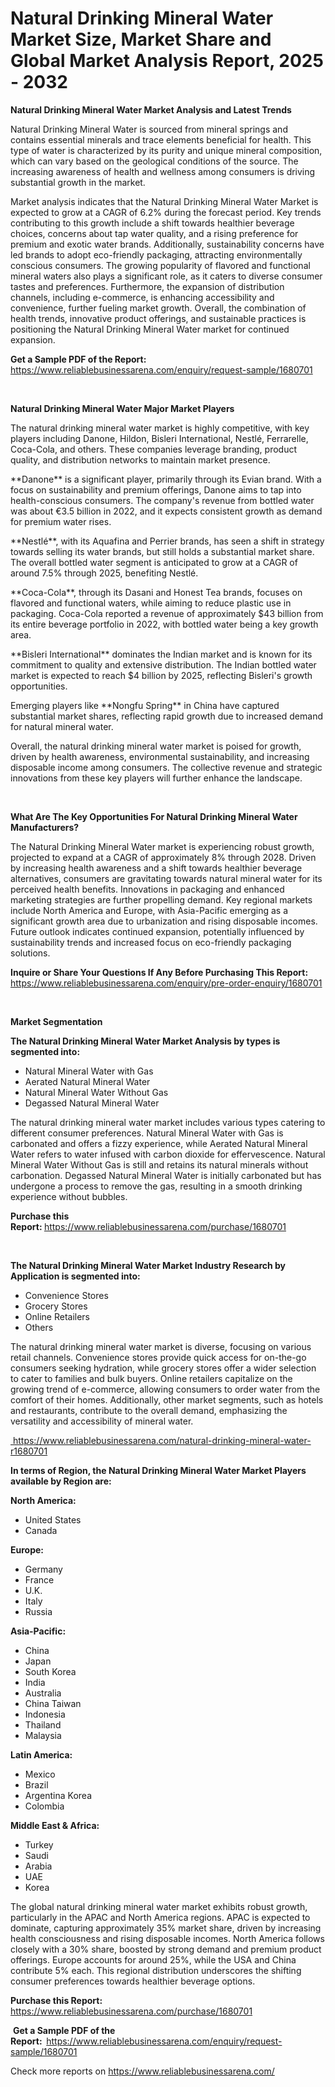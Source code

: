 <p><h1>Natural Drinking Mineral Water Market Size, Market Share and Global Market Analysis Report, 2025 - 2032</h1></p><p><strong>Natural Drinking Mineral Water Market Analysis and Latest Trends</strong></p>
<p><p>Natural Drinking Mineral Water is sourced from mineral springs and contains essential minerals and trace elements beneficial for health. This type of water is characterized by its purity and unique mineral composition, which can vary based on the geological conditions of the source. The increasing awareness of health and wellness among consumers is driving substantial growth in the market.</p><p>Market analysis indicates that the Natural Drinking Mineral Water Market is expected to grow at a CAGR of 6.2% during the forecast period. Key trends contributing to this growth include a shift towards healthier beverage choices, concerns about tap water quality, and a rising preference for premium and exotic water brands. Additionally, sustainability concerns have led brands to adopt eco-friendly packaging, attracting environmentally conscious consumers. The growing popularity of flavored and functional mineral waters also plays a significant role, as it caters to diverse consumer tastes and preferences. Furthermore, the expansion of distribution channels, including e-commerce, is enhancing accessibility and convenience, further fueling market growth. Overall, the combination of health trends, innovative product offerings, and sustainable practices is positioning the Natural Drinking Mineral Water market for continued expansion.</p></p>
<p><strong>Get a Sample PDF of the Report:&nbsp;</strong> <a href="https://www.reliablebusinessarena.com/enquiry/request-sample/1680701?utm_campaign=3168&utm_medium=2&utm_source=Github&utm_content=ia&utm_term=24032025&utm_id=natural-drinking-mineral-water">https://www.reliablebusinessarena.com/enquiry/request-sample/1680701</a></p>
<p>&nbsp;</p>
<p><strong>Natural Drinking Mineral Water Major Market Players</strong></p>
<p><p>The natural drinking mineral water market is highly competitive, with key players including Danone, Hildon, Bisleri International, Nestlé, Ferrarelle, Coca-Cola, and others. These companies leverage branding, product quality, and distribution networks to maintain market presence.</p><p>**Danone** is a significant player, primarily through its Evian brand. With a focus on sustainability and premium offerings, Danone aims to tap into health-conscious consumers. The company's revenue from bottled water was about €3.5 billion in 2022, and it expects consistent growth as demand for premium water rises.</p><p>**Nestlé**, with its Aquafina and Perrier brands, has seen a shift in strategy towards selling its water brands, but still holds a substantial market share. The overall bottled water segment is anticipated to grow at a CAGR of around 7.5% through 2025, benefiting Nestlé.</p><p>**Coca-Cola**, through its Dasani and Honest Tea brands, focuses on flavored and functional waters, while aiming to reduce plastic use in packaging. Coca-Cola reported a revenue of approximately $43 billion from its entire beverage portfolio in 2022, with bottled water being a key growth area.</p><p>**Bisleri International** dominates the Indian market and is known for its commitment to quality and extensive distribution. The Indian bottled water market is expected to reach $4 billion by 2025, reflecting Bisleri's growth opportunities.</p><p>Emerging players like **Nongfu Spring** in China have captured substantial market shares, reflecting rapid growth due to increased demand for natural mineral water.</p><p>Overall, the natural drinking mineral water market is poised for growth, driven by health awareness, environmental sustainability, and increasing disposable income among consumers. The collective revenue and strategic innovations from these key players will further enhance the landscape.</p></p>
<p>&nbsp;</p>
<p><strong>What Are The Key Opportunities For Natural Drinking Mineral Water Manufacturers?</strong></p>
<p><p>The Natural Drinking Mineral Water market is experiencing robust growth, projected to expand at a CAGR of approximately 8% through 2028. Driven by increasing health awareness and a shift towards healthier beverage alternatives, consumers are gravitating towards natural mineral water for its perceived health benefits. Innovations in packaging and enhanced marketing strategies are further propelling demand. Key regional markets include North America and Europe, with Asia-Pacific emerging as a significant growth area due to urbanization and rising disposable incomes. Future outlook indicates continued expansion, potentially influenced by sustainability trends and increased focus on eco-friendly packaging solutions.</p></p>
<p><strong>Inquire or Share Your Questions If Any Before Purchasing This Report:</strong> <a href="https://www.reliablebusinessarena.com/enquiry/pre-order-enquiry/1680701?utm_campaign=3168&utm_medium=2&utm_source=Github&utm_content=ia&utm_term=24032025&utm_id=natural-drinking-mineral-water">https://www.reliablebusinessarena.com/enquiry/pre-order-enquiry/1680701</a></p>
<p>&nbsp;</p>
<p><strong>Market Segmentation</strong></p>
<p><strong>The Natural Drinking Mineral Water Market Analysis by types is segmented into:</strong></p>
<p><ul><li>Natural Mineral Water with Gas</li><li>Aerated Natural Mineral Water</li><li>Natural Mineral Water Without Gas</li><li>Degassed Natural Mineral Water</li></ul></p>
<p><p>The natural drinking mineral water market includes various types catering to different consumer preferences. Natural Mineral Water with Gas is carbonated and offers a fizzy experience, while Aerated Natural Mineral Water refers to water infused with carbon dioxide for effervescence. Natural Mineral Water Without Gas is still and retains its natural minerals without carbonation. Degassed Natural Mineral Water is initially carbonated but has undergone a process to remove the gas, resulting in a smooth drinking experience without bubbles.</p></p>
<p><strong>Purchase this Report:&nbsp;</strong><a href="https://www.reliablebusinessarena.com/purchase/1680701?utm_campaign=3168&utm_medium=2&utm_source=Github&utm_content=ia&utm_term=24032025&utm_id=natural-drinking-mineral-water">https://www.reliablebusinessarena.com/purchase/1680701</a></p>
<p>&nbsp;</p>
<p><strong>The Natural Drinking Mineral Water Market Industry Research by Application is segmented into:</strong></p>
<p><ul><li>Convenience Stores</li><li>Grocery Stores</li><li>Online Retailers</li><li>Others</li></ul></p>
<p><p>The natural drinking mineral water market is diverse, focusing on various retail channels. Convenience stores provide quick access for on-the-go consumers seeking hydration, while grocery stores offer a wider selection to cater to families and bulk buyers. Online retailers capitalize on the growing trend of e-commerce, allowing consumers to order water from the comfort of their homes. Additionally, other market segments, such as hotels and restaurants, contribute to the overall demand, emphasizing the versatility and accessibility of mineral water.</p></p>
<p><a href="https://www.reliablebusinessarena.com/natural-drinking-mineral-water-r1680701?utm_campaign=3168&utm_medium=2&utm_source=Github&utm_content=ia&utm_term=24032025&utm_id=natural-drinking-mineral-water">&nbsp;https://www.reliablebusinessarena.com/natural-drinking-mineral-water-r1680701</a></p>
<p><strong>In terms of Region, the Natural Drinking Mineral Water Market Players available by Region are:</strong></p>
<p>
    <p> <strong> North America: </strong>
        <ul>
            <li>United States</li>
            <li>Canada</li>
        </ul>
        </p> 
    <p> <strong> Europe: </strong>
        <ul>
            <li>Germany</li>
            <li>France</li>
            <li>U.K.</li>
            <li>Italy</li>
            <li>Russia</li>
        </ul>
        </p> 
    <p> <strong> Asia-Pacific: </strong>
        <ul>
            <li>China</li>
            <li>Japan</li>
            <li>South Korea</li>
            <li>India</li>
            <li>Australia</li>
            <li>China Taiwan</li>
            <li>Indonesia</li>
            <li>Thailand</li>
            <li>Malaysia</li>
        </ul>
        </p> 
    <p> <strong> Latin America: </strong>
        <ul>
            <li>Mexico</li>
            <li>Brazil</li>
            <li>Argentina Korea</li>
            <li>Colombia</li>
        </ul>
        </p> 
    <p> <strong> Middle East & Africa: </strong>
        <ul>
            <li>Turkey</li>
            <li>Saudi</li>
            <li>Arabia</li>
            <li>UAE</li>
            <li>Korea</li>
        </ul>
    </p>
    </p>
<p><p>The global natural drinking mineral water market exhibits robust growth, particularly in the APAC and North America regions. APAC is expected to dominate, capturing approximately 35% market share, driven by increasing health consciousness and rising disposable incomes. North America follows closely with a 30% share, boosted by strong demand and premium product offerings. Europe accounts for around 25%, while the USA and China contribute 5% each. This regional distribution underscores the shifting consumer preferences towards healthier beverage options.</p></p>
<p><strong>Purchase this Report: </strong><a href="https://www.reliablebusinessarena.com/purchase/1680701?utm_campaign=3168&utm_medium=2&utm_source=Github&utm_content=ia&utm_term=24032025&utm_id=natural-drinking-mineral-water">https://www.reliablebusinessarena.com/purchase/1680701</a></p>
<p>&nbsp;<strong>Get a Sample PDF of the Report:&nbsp;&nbsp;</strong><a href="https://www.reliablebusinessarena.com/enquiry/request-sample/1680701?utm_campaign=3168&utm_medium=2&utm_source=Github&utm_content=ia&utm_term=24032025&utm_id=natural-drinking-mineral-water">https://www.reliablebusinessarena.com/enquiry/request-sample/1680701</a></p>
<p><strong></strong></p>
<p>Check more reports on <a href="https://www.reliablebusinessarena.com/?utm_campaign=3168&utm_medium=2&utm_source=Github&utm_content=ia&utm_term=24032025&utm_id=natural-drinking-mineral-water">https://www.reliablebusinessarena.com/</a></p>